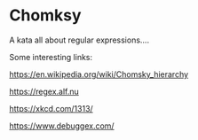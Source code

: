 # Chomksy
A kata all about regular expressions....

Some interesting links:

https://en.wikipedia.org/wiki/Chomsky_hierarchy

https://regex.alf.nu

https://xkcd.com/1313/

https://www.debuggex.com/

